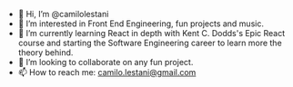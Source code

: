 - 👋 Hi, I’m @camilolestani
- 👀 I’m interested in Front End Engineering, fun projects and music.
- 🌱 I’m currently learning React in depth with Kent C. Dodds's Epic React course and starting the Software Engineering career to learn more the theory behind.
- 💞️ I’m looking to collaborate on any fun project.
- 📫 How to reach me: camilo.lestani@gmail.com

<!---
camilolestani/camilolestani is a ✨ special ✨ repository because its `README.md` (this file) appears on your GitHub profile.
You can click the Preview link to take a look at your changes.
--->
